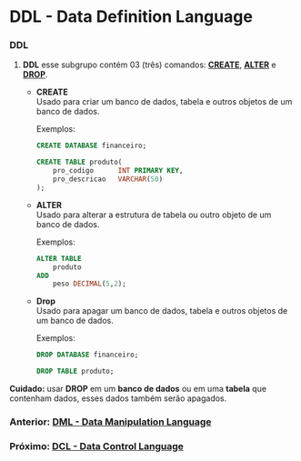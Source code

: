 # DDL - Data Definition Language

### DDL
1. __DDL__ esse subgrupo contém 03 (três) comandos: <u>__CREATE__</u>, <u>__ALTER__</u> e <u>__DROP__</u>.

    * __CREATE__
        <br/>Usado para criar um banco de dados, tabela e outros objetos de um banco de dados.

        Exemplos:
        ```sql
        CREATE DATABASE financeiro;

        CREATE TABLE produto(
            pro_codigo      INT PRIMARY KEY,
            pro_descricao   VARCHAR(50)
        );
        ```
    * __ALTER__
        <br/>Usado para alterar a estrutura de tabela ou outro objeto de um banco de dados.

        Exemplos:
        ```sql
        ALTER TABLE
            produto
        ADD
            peso DECIMAL(5,2);
        ```

    * __Drop__
        <br/>Usado para apagar um banco de dados, tabela e outros objetos de um banco de dados.

        Exemplos:
        ```sql
        DROP DATABASE financeiro;

        DROP TABLE produto;
        ```

<b>Cuidado:</b> usar __DROP__ em um __banco de dados__ ou em uma __tabela__ que contenham dados, esses dados também serão apagados.

### Anterior: [DML - Data Manipulation Language](https://github.com/GabrielJulio/bd/blob/master/SQL/03_dml/README.md)
### Próximo: [DCL - Data Control Language](https://github.com/GabrielJulio/bd/blob/master/SQL/05_dcl/README.md)
